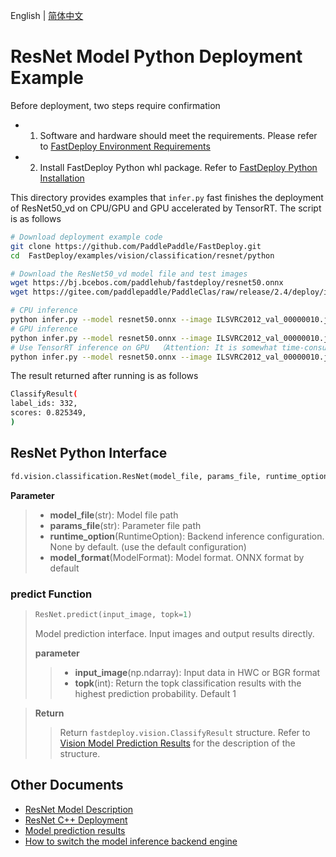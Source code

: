 English | [简体中文](README_CN.md)
# ResNet Model Python Deployment Example

Before deployment, two steps require confirmation

- 1. Software and hardware should meet the requirements. Please refer to [FastDeploy Environment Requirements](../../../../../docs/cn/build_and_install/download_prebuilt_libraries.md)  
- 2. Install FastDeploy Python whl package. Refer to [FastDeploy Python Installation](../../../../../docs/cn/build_and_install/download_prebuilt_libraries.md)

This directory provides examples that `infer.py` fast finishes the deployment of ResNet50_vd on CPU/GPU and GPU accelerated by TensorRT. The script is as follows

```bash
# Download deployment example code 
git clone https://github.com/PaddlePaddle/FastDeploy.git
cd  FastDeploy/examples/vision/classification/resnet/python

# Download the ResNet50_vd model file and test images
wget https://bj.bcebos.com/paddlehub/fastdeploy/resnet50.onnx
wget https://gitee.com/paddlepaddle/PaddleClas/raw/release/2.4/deploy/images/ImageNet/ILSVRC2012_val_00000010.jpeg

# CPU inference
python infer.py --model resnet50.onnx --image ILSVRC2012_val_00000010.jpeg --device cpu --topk 1
# GPU inference
python infer.py --model resnet50.onnx --image ILSVRC2012_val_00000010.jpeg --device gpu --topk 1
# Use TensorRT inference on GPU  （Attention: It is somewhat time-consuming for the operation of model serialization when running TensorRT inference for the first time. Please be patient.）
python infer.py --model resnet50.onnx --image ILSVRC2012_val_00000010.jpeg --device gpu --use_trt True --topk 1
```

The result returned after running is as follows
```bash
ClassifyResult(
label_ids: 332,
scores: 0.825349,
)
```

## ResNet Python Interface 

```python
fd.vision.classification.ResNet(model_file, params_file, runtime_option=None, model_format=ModelFormat.ONNX)
```


**Parameter**

> * **model_file**(str): Model file path 
> * **params_file**(str): Parameter file path 
> * **runtime_option**(RuntimeOption): Backend inference configuration. None by default. (use the default configuration)
> * **model_format**(ModelFormat): Model format. ONNX format by default

### predict Function

> ```python
> ResNet.predict(input_image, topk=1)
> ```
>
> Model prediction interface. Input images and output results directly.
>
> **parameter**
>
> > * **input_image**(np.ndarray): Input data in HWC or BGR format
> > * **topk**(int): Return the topk classification results with the highest prediction probability. Default 1

> **Return**
>
> > Return `fastdeploy.vision.ClassifyResult` structure. Refer to [Vision Model Prediction Results](../../../../../docs/api/vision_results/) for the description of the structure.


## Other Documents

- [ResNet Model Description](..)
- [ResNet C++ Deployment](../cpp)
- [Model prediction results](../../../../../docs/api/vision_results/)
- [How to switch the model inference backend engine](../../../../../docs/cn/faq/how_to_change_backend.md)
